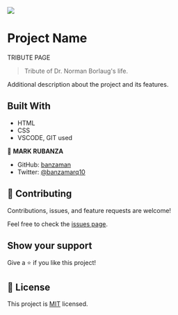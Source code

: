 ![](https://img.shields.io/badge/Microverse-blueviolet)

# Project Name

TRIBUTE PAGE

> Tribute of Dr. Norman Borlaug's life.

Additional description about the project and its features.

## Built With

- HTML
- CSS 
- VSCODE, GIT used

👤 **MARK RUBANZA**

- GitHub: [banzaman](https://github.com/banzaman)
- Twitter: [@banzamarq10](https://twitter.com/banzamarq10)

## 🤝 Contributing

Contributions, issues, and feature requests are welcome!

Feel free to check the [issues page](https://github.com/banzaman/turbo-parakeet/issues).

## Show your support

Give a ⭐️ if you like this project!

## 📝 License

This project is [MIT](./MIT.md) licensed.
